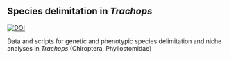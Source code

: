 ## Species delimitation in <i>Trachops</i>

<a href="https://zenodo.org/badge/latestdoi/631037211"><img src="https://zenodo.org/badge/631037211.svg" alt="DOI"></a>

Data and scripts for genetic and phenotypic species delimitation and niche analyses in <i>Trachops</i> (Chiroptera, Phyllostomidae)
